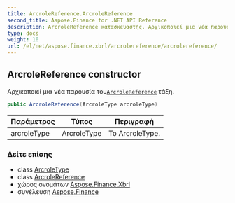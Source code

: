 ```yaml
---
title: ArcroleReference.ArcroleReference
second_title: Aspose.Finance for .NET API Reference
description: ArcroleReference κατασκευαστής. Αρχικοποιεί μια νέα παρουσία τουArcroleReference τάξη.
type: docs
weight: 10
url: /el/net/aspose.finance.xbrl/arcrolereference/arcrolereference/
---
```

## ArcroleReference constructor

Αρχικοποιεί μια νέα παρουσία του[`ArcroleReference`](../) τάξη.

```csharp
public ArcroleReference(ArcroleType arcroleType)
```

| Παράμετρος | Τύπος | Περιγραφή |
| --- | --- | --- |
| arcroleType | ArcroleType | Το ArcroleType. |

### Δείτε επίσης

* class [ArcroleType](../../arcroletype/)
* class [ArcroleReference](../)
* χώρος ονομάτων [Aspose.Finance.Xbrl](../../arcrolereference/)
* συνέλευση [Aspose.Finance](../../../)


